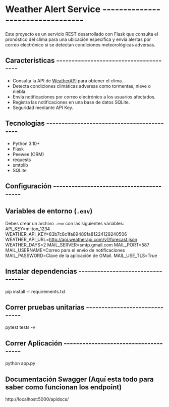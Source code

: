 # Weather Alert Service ---------------------------------

Este proyecto es un servicio REST desarrollado con Flask que consulta el pronóstico del clima para una ubicación específica y envía alertas por correo electrónico si se detectan condiciones meteorológicas adversas.

## Características --------------------------------------

- Consulta la API de [WeatherAPI](https://www.weatherapi.com/) para obtener el clima.
- Detecta condiciones climáticas adversas como tormentas, nieve o niebla.
- Envía notificaciones por correo electrónico a los usuarios afectados.
- Registra las notificaciones en una base de datos SQLite.
- Seguridad mediante API Key.

## Tecnologías ------------------------------------------

- Python 3.10+
- Flask
- Peewee (ORM)
- requests
- smtplib
- SQLite

## Configuración ----------------------------------------

## Variables de entorno (`.env`)
Debes crear un archivo `.env` con las siguientes variables:
API_KEY=milton_1234
WEATHER_API_KEY=83b7c8c1fa89489fa81224129240506
WEATHER_API_URL=http://api.weatherapi.com/v1/forecast.json
WEATHER_DAYS=2
MAIL_SERVER=smtp.gmail.com
MAIL_PORT=587
MAIL_USERNAME=Correo para el envio de notificaciones
MAIL_PASSWORD=Clave de la aplicación de GMail.
MAIL_USE_TLS=True

## Instalar dependencias ---------------------------------
pip install -r requirements.txt

## Correr pruebas unitarias ------------------------------
pytest tests -v

## Correr Aplicación -------------------------------------
python app.py

## Documentación Swagger (Aquí esta todo para saber como funcionan los endpoint)
http://localhost:5000/apidocs/

